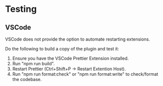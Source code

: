 # Testing

## VSCode

VSCode does not provide the option to automate restarting extensions.

Do the following to build a copy of the plugin and test it:
1. Ensure you have the VSCode Prettier Extension installed.
2. Run "npm run build".
3. Restart Prettier (Ctrl+Shift+P -> Restart Extention Host).
4. Run "npm run format:check" or "npm run format:write" to check/format the codebase.